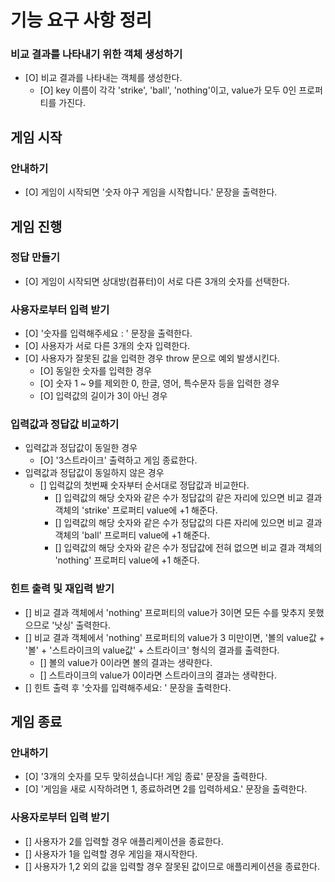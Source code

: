 # 기능 요구 사항 정리

### 비교 결과를 나타내기 위한 객체 생성하기

- [O] 비교 결과를 나타내는 객체를 생성한다.
  - [O] key 이름이 각각 'strike', 'ball', 'nothing'이고, value가 모두 0인 프로퍼티를 가진다.

## 게임 시작

### 안내하기

- [O] 게임이 시작되면 '숫자 야구 게임을 시작합니다.' 문장을 출력한다.

## 게임 진행

### 정답 만들기

- [O] 게임이 시작되면 상대방(컴퓨터)이 서로 다른 3개의 숫자를 선택한다.

### 사용자로부터 입력 받기

- [O] '숫자를 입력해주세요 : ' 문장을 출력한다.
- [O] 사용자가 서로 다른 3개의 숫자 입력한다.
- [O] 사용자가 잘못된 값을 입력한 경우 throw 문으로 예외 발생시킨다.
  - [O] 동일한 숫자를 입력한 경우
  - [O] 숫자 1 ~ 9를 제외한 0, 한글, 영어, 특수문자 등을 입력한 경우
  - [O] 입력값의 길이가 3이 아닌 경우

### 입력값과 정답값 비교하기

- 입력값과 정답값이 동일한 경우
  - [O] '3스트라이크' 출력하고 게임 종료한다.
- 입력값과 정답값이 동일하지 않은 경우
  - [] 입력값의 첫번째 숫자부터 순서대로 정답값과 비교한다.
    - [] 입력값의 해당 숫자와 같은 수가 정답값의 같은 자리에 있으면 비교 결과 객체의 'strike' 프로퍼티 value에 +1 해준다.
    - [] 입력값의 해당 숫자와 같은 수가 정답값의 다른 자리에 있으면 비교 결과 객체의 'ball' 프로퍼티 value에 +1 해준다.
    - [] 입력값의 해당 숫자와 같은 수가 정답값에 전혀 없으면 비교 결과 객체의 'nothing' 프로퍼티 value에 +1 해준다.

### 힌트 출력 및 재입력 받기

- [] 비교 결과 객체에서 'nothing' 프로퍼티의 value가 3이면 모든 수를 맞추지 못했으므로 '낫싱' 출력한다.
- [] 비교 결과 객체에서 'nothing' 프로퍼티의 value가 3 미만이면, '볼의 value값 + '볼' + '스트라이크의 value값' + 스트라이크' 형식의 결과를 출력한다.
  - [] 볼의 value가 0이라면 볼의 결과는 생략한다.
  - [] 스트라이크의 value가 0이라면 스트라이크의 결과는 생략한다.
- [] 힌트 출력 후 '숫자를 입력해주세요: ' 문장을 출력한다.

## 게임 종료

### 안내하기

- [O] '3개의 숫자를 모두 맞히셨습니다! 게임 종료' 문장을 출력한다.
- [O] '게임을 새로 시작하려면 1, 종료하려면 2를 입력하세요.' 문장을 출력한다.

### 사용자로부터 입력 받기

- [] 사용자가 2를 입력할 경우 애플리케이션을 종료한다.
- [] 사용자가 1을 입력할 경우 게임을 재시작한다.
- [] 사용자가 1,2 외의 값을 입력할 경우 잘못된 값이므로 애플리케이션을 종료한다.
